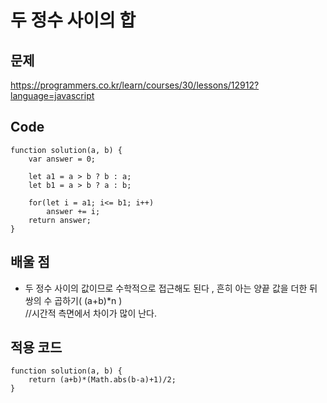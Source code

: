 두 정수 사이의 합
=====================          

문제
------
https://programmers.co.kr/learn/courses/30/lessons/12912?language=javascript            

Code
-----
```
function solution(a, b) {
    var answer = 0;
    
    let a1 = a > b ? b : a;
    let b1 = a > b ? a : b;
    
    for(let i = a1; i<= b1; i++)
        answer += i;
    return answer;
}
````


배울 점
--------
 - 두 정수 사이의 값이므로 수학적으로 접근해도 된다 , 흔히 아는 양끝 값을 더한 뒤 쌍의 수 곱하기(  (a+b)*n   )       
 //시간적 측면에서 차이가 많이 난다.
 
적용 코드
----------
```
function solution(a, b) {
    return (a+b)*(Math.abs(b-a)+1)/2;
}
```
